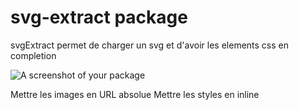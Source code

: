 # svg-extract package

svgExtract permet de charger un svg et d'avoir les elements css en completion

![A screenshot of your package](https://f.cloud.github.com/assets/69169/2290250/c35d867a-a017-11e3-86be-cd7c5bf3ff9b.gif)


Mettre les images en URL absolue
Mettre les styles en inline
